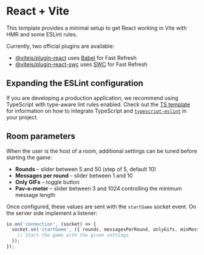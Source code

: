 # React + Vite

This template provides a minimal setup to get React working in Vite with HMR and some ESLint rules.

Currently, two official plugins are available:

- [@vitejs/plugin-react](https://github.com/vitejs/vite-plugin-react/blob/main/packages/plugin-react) uses [Babel](https://babeljs.io/) for Fast Refresh
- [@vitejs/plugin-react-swc](https://github.com/vitejs/vite-plugin-react/blob/main/packages/plugin-react-swc) uses [SWC](https://swc.rs/) for Fast Refresh

## Expanding the ESLint configuration

If you are developing a production application, we recommend using TypeScript with type-aware lint rules enabled. Check out the [TS template](https://github.com/vitejs/vite/tree/main/packages/create-vite/template-react-ts) for information on how to integrate TypeScript and [`typescript-eslint`](https://typescript-eslint.io) in your project.

## Room parameters

When the user is the host of a room, additional settings can be tuned before starting the game:

- **Rounds** – slider between 5 and 50 (step of 5, default 10)
- **Messages per round** – slider between 1 and 10
- **Only GIFs** – toggle button
- **Pav-o-meter** – slider between 3 and 1024 controlling the minimum message length

Once configured, these values are sent with the `startGame` socket event. On the server side implement a listener:

```js
io.on('connection', (socket) => {
  socket.on('startGame', ({ rounds, messagesPerRound, onlyGifs, minMessageLength }) => {
    // Start the game with the given settings
  });
});
```
